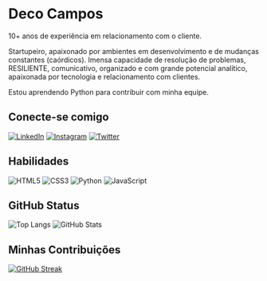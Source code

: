 # Deco Campos
10+ anos de experiência em relacionamento com o cliente. 

Startupeiro, apaixonado por ambientes em desenvolvimento e de mudanças constantes (caórdicos). Imensa capacidade de resolução de problemas, RESILIENTE, comunicativo, organizado e com grande potencial analítico, apaixonada por tecnologia e relacionamento com clientes.

Estou aprendendo Python para contribuir com minha equipe.
## Conecte-se comigo
[![LinkedIn](https://img.shields.io/badge/LinkedIn-000?style=for-the-badge&logo=linkedin&logoColor=0E76A8)](https://www.linkedin.com/in/decoasc/)
[![Instagram](https://img.shields.io/badge/Instagram-000?style=for-the-badge&logo=instagram)](https://www.instagram.com/decoasc/)
[![Twitter](https://img.shields.io/badge/Twitter-000?style=for-the-badge&logo=twitter)](https://twitter.com/itsdeco)
## Habilidades
![HTML5](https://img.shields.io/badge/HTML5-000?style=for-the-badge&logo=html5)
![CSS3](https://img.shields.io/badge/CSS3-000?style=for-the-badge&logo=css3&logoColor=264CE4)
![Python](https://img.shields.io/badge/Python-000?style=for-the-badge&logo=python)
![JavaScript](https://img.shields.io/badge/JavaScript-000?style=for-the-badge&logo=javascript)
## GitHub Status
![Top Langs](https://github-readme-stats-git-masterrstaa-rickstaa.vercel.app/api/top-langs/?username=d3c0z&bg_color=000&border_color=30A3DC&title_color=E94D5F&text_color=FFF)
![GitHub Stats](https://github-readme-stats.vercel.app/api?username=d3c0z&theme=transparent&bg_color=000&border_color=30A3DC&show_icons=true&icon_color=30A3DC&title_color=E94D5F&text_color=FFF)
## Minhas Contribuições
[![GitHub Streak](https://streak-stats.demolab.com/?user=d3c0z&theme=bear&background=000&border=30A3DC&dates=FFF)](https://git.io/streak-stats)